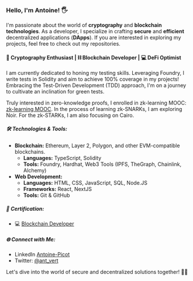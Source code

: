 ### Hello, I'm **Antoine**! 🖐️

I'm passionate about the world of **cryptography** and **blockchain technologies**. As a developer, I specialize in crafting **secure** and **efficient** decentralized applications (**DApps**). If you are interested in exploring my projects, feel free to check out my repositories.

#### 🔐 Cryptography Enthusiast | ⛓️ Blockchain Developer | 💻 DeFi Optimist

I am currently dedicated to honing my testing skills. Leveraging Foundry, I write tests in Solidity and aim to achieve 100% coverage in my projects! 
Embracing the Test-Driven Development (TDD) approach, I'm on a journey to cultivate an inclination for green tests.

Truly interested in zero-knowledge proofs, I enrolled in zk-learning MOOC: [zk-learning MOOC](https://zk-learning.org/).
In the process of learning zk-SNARKs, I am exploring Noir. For the zk-STARKs, I am also focusing on Cairo.


##### 🛠️ Technologies & Tools:

- **Blockchain:** Ethereum, Layer 2, Polygon, and other EVM-compatible blockchains.
  - **Languages:** TypeScript, Solidity
  - **Tools:** Foundry, Hardhat, Web3 Tools (IPFS, TheGraph, Chainlink, Alchemy)
- **Web Development:**
  - **Languages:** HTML, CSS, JavaScript, SQL, Node.JS
  - **Frameworks:** React, NextJS
  - **Tools:** Git & GitHub
 
##### 📜 Certification:

- 💻 [Blockchain Developer](https://certificate.bcdiploma.com/check/4594C7785EC8CED64D48014E6F99A499F67B9DA59DA7FEFC9C11530AC1393A6Fc0VQNmhBK1lINDlLTDkrMW1uMEdNM2hmUGZLcXNFUWxoZ2pmM2dBVXZSU0RMSWxz)

##### 🌐 Connect with Me:

- LinkedIn [Antoine-Picot](https://linkedin.com/in/antoine-picot-176320155/)
- Twitter: [@ant_vert](https://twitter.com/ant_vert)

Let's dive into the world of secure and decentralized solutions together! 💼🚀

